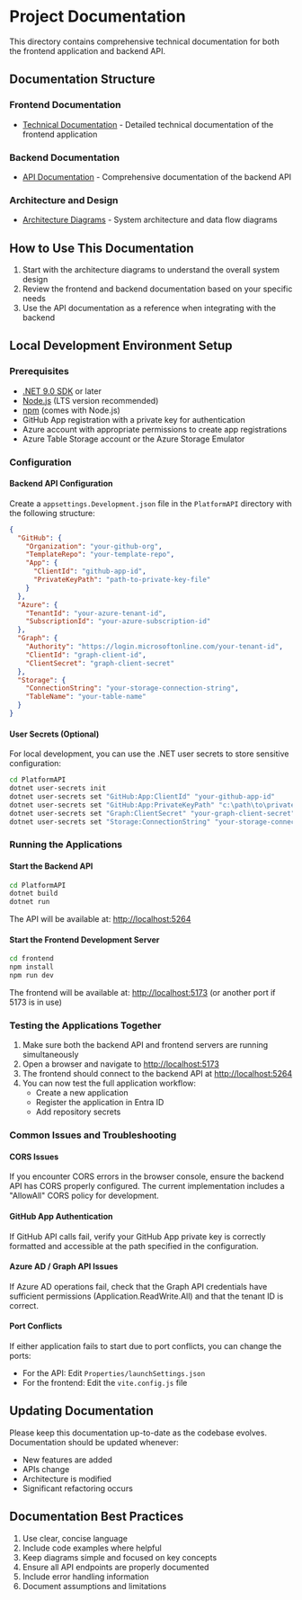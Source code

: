 # Project Documentation

This directory contains comprehensive technical documentation for both the frontend application and backend API.

## Documentation Structure

### Frontend Documentation

- [Technical Documentation](./frontend/technical-documentation.md) - Detailed technical documentation of the frontend application

### Backend Documentation

- [API Documentation](./backend/api-documentation.md) - Comprehensive documentation of the backend API

### Architecture and Design

- [Architecture Diagrams](./diagrams/architecture-overview.md) - System architecture and data flow diagrams

## How to Use This Documentation

1. Start with the architecture diagrams to understand the overall system design
2. Review the frontend and backend documentation based on your specific needs
3. Use the API documentation as a reference when integrating with the backend

## Local Development Environment Setup

### Prerequisites

- [.NET 9.0 SDK](https://dotnet.microsoft.com/download) or later
- [Node.js](https://nodejs.org/) (LTS version recommended)
- [npm](https://www.npmjs.com/) (comes with Node.js)
- GitHub App registration with a private key for authentication
- Azure account with appropriate permissions to create app registrations
- Azure Table Storage account or the Azure Storage Emulator

### Configuration

#### Backend API Configuration

Create a `appsettings.Development.json` file in the `PlatformAPI` directory with the following structure:

```json
{
  "GitHub": {
    "Organization": "your-github-org",
    "TemplateRepo": "your-template-repo",
    "App": {
      "ClientId": "github-app-id",
      "PrivateKeyPath": "path-to-private-key-file"
    }
  },
  "Azure": {
    "TenantId": "your-azure-tenant-id",
    "SubscriptionId": "your-azure-subscription-id"
  },
  "Graph": {
    "Authority": "https://login.microsoftonline.com/your-tenant-id",
    "ClientId": "graph-client-id",
    "ClientSecret": "graph-client-secret"
  },
  "Storage": {
    "ConnectionString": "your-storage-connection-string",
    "TableName": "your-table-name"
  }
}
```

#### User Secrets (Optional)

For local development, you can use the .NET user secrets to store sensitive configuration:

```bash
cd PlatformAPI
dotnet user-secrets init
dotnet user-secrets set "GitHub:App:ClientId" "your-github-app-id"
dotnet user-secrets set "GitHub:App:PrivateKeyPath" "c:\path\to\private-key.pem"
dotnet user-secrets set "Graph:ClientSecret" "your-graph-client-secret"
dotnet user-secrets set "Storage:ConnectionString" "your-storage-connection-string"
```

### Running the Applications

#### Start the Backend API

```bash
cd PlatformAPI
dotnet build
dotnet run
```

The API will be available at: <http://localhost:5264>

#### Start the Frontend Development Server

```bash
cd frontend
npm install
npm run dev
```

The frontend will be available at: <http://localhost:5173> (or another port if 5173 is in use)

### Testing the Applications Together

1. Make sure both the backend API and frontend servers are running simultaneously
2. Open a browser and navigate to <http://localhost:5173>
3. The frontend should connect to the backend API at <http://localhost:5264>
4. You can now test the full application workflow:
   - Create a new application
   - Register the application in Entra ID
   - Add repository secrets

### Common Issues and Troubleshooting

#### CORS Issues

If you encounter CORS errors in the browser console, ensure the backend API has CORS properly configured. The current implementation includes a "AllowAll" CORS policy for development.

#### GitHub App Authentication

If GitHub API calls fail, verify your GitHub App private key is correctly formatted and accessible at the path specified in the configuration.

#### Azure AD / Graph API Issues

If Azure AD operations fail, check that the Graph API credentials have sufficient permissions (Application.ReadWrite.All) and that the tenant ID is correct.

#### Port Conflicts

If either application fails to start due to port conflicts, you can change the ports:

- For the API: Edit `Properties/launchSettings.json`
- For the frontend: Edit the `vite.config.js` file

## Updating Documentation

Please keep this documentation up-to-date as the codebase evolves. Documentation should be updated whenever:

- New features are added
- APIs change
- Architecture is modified
- Significant refactoring occurs

## Documentation Best Practices

1. Use clear, concise language
2. Include code examples where helpful
3. Keep diagrams simple and focused on key concepts
4. Ensure all API endpoints are properly documented
5. Include error handling information
6. Document assumptions and limitations
